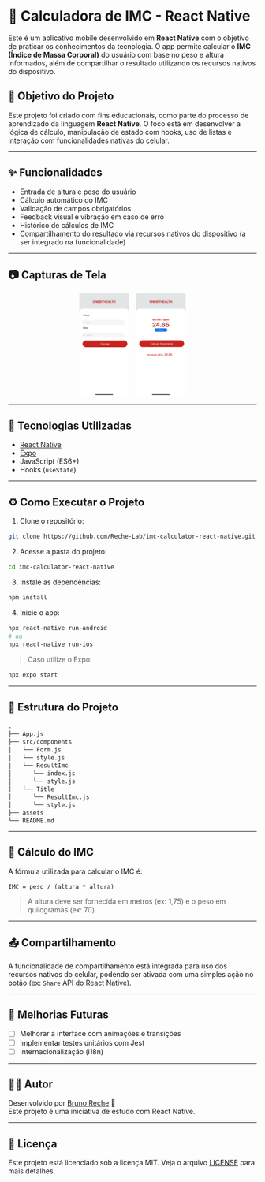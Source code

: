 
# 📱 Calculadora de IMC - React Native

Este é um aplicativo mobile desenvolvido em **React Native** com o objetivo de praticar os conhecimentos da tecnologia. O app permite calcular o **IMC (Índice de Massa Corporal)** do usuário com base no peso e altura informados, além de compartilhar o resultado utilizando os recursos nativos do dispositivo.

## 🧠 Objetivo do Projeto

Este projeto foi criado com fins educacionais, como parte do processo de aprendizado da linguagem **React Native**. O foco está em desenvolver a lógica de cálculo, manipulação de estado com hooks, uso de listas e interação com funcionalidades nativas do celular.

---

## ✨ Funcionalidades

- Entrada de altura e peso do usuário
- Cálculo automático do IMC
- Validação de campos obrigatórios
- Feedback visual e vibração em caso de erro
- Histórico de cálculos de IMC
- Compartilhamento do resultado via recursos nativos do dispositivo (a ser integrado na funcionalidade)

---

## 📷 Capturas de Tela

<!-- > ![Formulário](images/form.jpg) | ![Resultado](images/result.jpg) -->
<div align="center">
  <img src="images/form.jpg" alt="Formulário" width="20%" style="margin-right: 10px;"/>
  <img src="images/result.jpg" alt="Resultado" width="20%"/>
</div>

---

## 🚀 Tecnologias Utilizadas

- [React Native](https://reactnative.dev/)
- [Expo](https://expo.dev/)
- JavaScript (ES6+)
- Hooks (`useState`)

---

## ⚙️ Como Executar o Projeto

1. Clone o repositório:

```bash
git clone https://github.com/Reche-Lab/imc-calculator-react-native.git
```

2. Acesse a pasta do projeto:

```bash
cd imc-calculator-react-native
```

3. Instale as dependências:

```bash
npm install
```

4. Inicie o app:

```bash
npx react-native run-android
# ou
npx react-native run-ios
```

> Caso utilize o Expo:
```bash
npx expo start
```

---

## 📂 Estrutura do Projeto

```
.
├── App.js
├── src/components
│   └── Form.js
│   └── style.js
│   └── ResultImc
│      └── index.js
│      └── style.js
│   └── Title
│      └── ResultImc.js
│      └── style.js
├── assets
└── README.md
```

---

## 🧮 Cálculo do IMC

A fórmula utilizada para calcular o IMC é:

```
IMC = peso / (altura * altura)
```

> A altura deve ser fornecida em metros (ex: 1,75) e o peso em quilogramas (ex: 70).

---

## 📤 Compartilhamento

A funcionalidade de compartilhamento está integrada para uso dos recursos nativos do celular, podendo ser ativada com uma simples ação no botão (ex: `Share` API do React Native).

---

## 📌 Melhorias Futuras

- [ ] Melhorar a interface com animações e transições
- [ ] Implementar testes unitários com Jest
- [ ] Internacionalização (i18n)

---

## 👨‍💻 Autor

Desenvolvido por [Bruno Reche](https://github.com/Reche-Lab) 🚀  
Este projeto é uma iniciativa de estudo com React Native.

---

## 📝 Licença

Este projeto está licenciado sob a licença MIT. Veja o arquivo [LICENSE](LICENSE) para mais detalhes.
